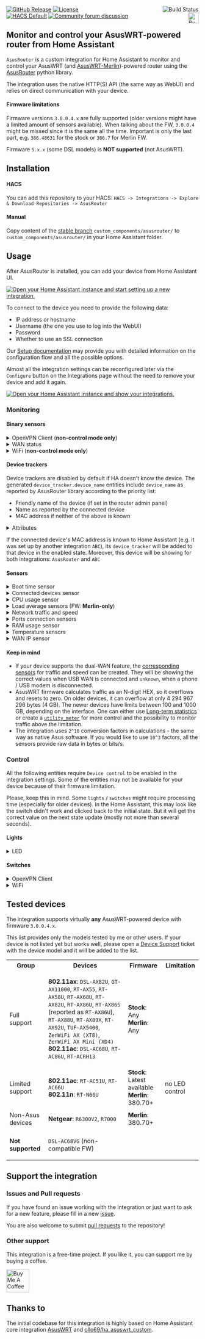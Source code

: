 [![GitHub Release](https://img.shields.io/github/release/Vaskivskyi/ha-asusrouter.svg?style=for-the-badge&color=blue)](https://github.com/Vaskivskyi/ha-asusrouter/releases) [![License](https://img.shields.io/github/license/Vaskivskyi/ha-asusrouter.svg?style=for-the-badge&color=yellow)](LICENSE)<a href="https://github.com/Vaskivskyi/ha-asusrouter/actions/workflows/build.yaml"><img src="https://img.shields.io/github/workflow/status/Vaskivskyi/ha-asusrouter/Build?style=for-the-badge" alt="Build Status" align="right" /></a><br/>
[![HACS Default](https://img.shields.io/badge/HACS-default-blue.svg?style=for-the-badge)](https://hacs.xyz) [![Community forum discussion](https://img.shields.io/badge/COMMUNITY-FORUM-success?style=for-the-badge&color=yellow)](https://community.home-assistant.io/t/custom-component-asusrouter-integration/416111)<a href="https://www.buymeacoffee.com/vaskivskyi" target="_blank"><img src="https://cdn.buymeacoffee.com/buttons/v2/default-blue.png" alt="Buy Me A Coffee" style="height: 28px !important;" align="right" /></a>

## Monitor and control your AsusWRT-powered router from Home Assistant

`AsusRouter` is a custom integration for Home Assistant to monitor and control your AsusWRT (and [AsusWRT-Merlin](https://www.asuswrt-merlin.net/))-powered router using the [AsusRouter](https://github.com/Vaskivskyi/asusrouter) python library.

The integration uses the native HTTP(S) API (the same way as WebUI) and relies on direct communication with your device.

#### Firmware limitations

Firmware versions `3.0.0.4.x` are fully supported (older versions might have a limited amount of sensors available). When talking about the FW, `3.0.0.4` might be missed since it is the same all the time. Important is only the last part, e.g. `386.48631` for the stock or `386.7` for Merlin FW.

Firmware `5.x.x` (some DSL models) is **NOT supported** (not AsusWRT).

## Installation

#### HACS

You can add this repository to your HACS:
`HACS -> Integrations -> Explore & Download Repositories -> AsusRouter`

#### Manual

Copy content of the [stable branch](https://github.com/Vaskivskyi/ha-asusrouter/tree/stable) `custom_components/asusrouter/` to `custom_components/asusrouter/` in your Home Assistant folder.

## Usage

After AsusRouter is installed, you can add your device from Home Assistant UI.

[![Open your Home Assistant instance and start setting up a new integration.](https://my.home-assistant.io/badges/config_flow_start.svg)](https://my.home-assistant.io/redirect/config_flow_start/?domain=asusrouter)

To connect to the device you need to provide the following data:
- IP address or hostname
- Username (the one you use to log into the WebUI)
- Password
- Whether to use an SSL connection

Our [Setup documentation](https://github.com/Vaskivskyi/ha-asusrouter/blob/main/docs/setup.md) may provide you with detailed information on the configuration flow and all the possible options.

Almost all the integration settings can be reconfigured later via the `Configure` button on the Integrations page without the need to remove your device and add it again.

[![Open your Home Assistant instance and show your integrations.](https://my.home-assistant.io/badges/integrations.svg)](https://my.home-assistant.io/redirect/integrations/)

### Monitoring

#### Binary sensors

<details>
<summary>OpenVPN Client (<b>non-control mode only</b>)</summary>

*(enabled by default)*
  - name: `openvpn_client_x`
  - attributes:
    - `error_code`
    - `status` - status of the connection (`disconnected`, `connecting`, `connected`)
  - attributes **(FW: Merlin-only)**:
    - `auth_read`
    - `local_ip`
    - `post_compress_bytes`
    - `post_decompress_bytes`
    - `pre_compress_bytes`
    - `pre_decompress_bytes`
    - `public_ip`
    - `server_auth`
    - `server_ip`
    - `server_port`
    - `tcp_udp_read_bytes`
    - `tcp_udp_write_bytes`
    - `tun_tap_read_bytes`
    - `tun_tap_write_bytes`
    - `update_time`
  - description: Sensor value represents the current state of the OpenVPN client. Please, note, that both `connected` and `connecting` status will correspond to the switch being in the `On` state
</details>

<details>
<summary>WAN status</summary>

*(disabled by default)*

  - name: `wan`
  - attributes:
    - `dns`
    - `gateway`
    - `ip`
    - `ip_type` - type of the IP (can be `static`, `dhcp` and more)
    - `mask`
    - `private_subnet`
  - description: Sensor value represents the internet connection of the device
</details>

<details>
<summary>WiFi (<b>non-control mode only</b>)</summary>

*(enabled by default)*
  - name: `wireless_{}`, where `{}` can be `2_4_ghz`, `5_ghz`, `5_ghz_2`, `6_ghz`
  - attributes:
    - `auth_method`
    - `channel`
    - `channel_bandwidth`
    - `chanspec`
    - `country_code`
    - `gmode_check`
    - `group_key_rotation`
    - `hidden`
    - `maclist_x`
    - `macmode`
    - `mbo_enable`
    - `mfp`
    - `mode`
    - `password`
    - `radius_ipaddr`
    - `radius_key`
    - `radius_port`
    - `ssid`
    - `wpa_encryption`
    - `xbox_optimized`
  - description: Sensor value represents the current value of the WiFi network
</details>

#### Device trackers

Device trackers are disabled by default if HA doesn't know the device. The generated `device_tracker.device_name` entities include `device_name` as reported by AsusRouter library according to the priority list:
- Friendly name of the device (if set in the router admin panel)
- Name as reported by the connected device
- MAC address if neither of the above is known

<details>
<summary>Attributes</summary>

- `connection_time` - time of connection to the router (only wireless devices)
- `connection_type` - type of connection (`Wired`, `2.4 GHz`, `5 GHz`). Implementation of `6 GHz` requires a test device.
- `host_name` - the name of the connected device as stated before
- `internet` - internet connection of the device, boolean: `true` - connected, `false` - disconnected
- `internet_mode` - internet mode of the device: `allow` - internet access alowed, `block` - internet access blocked, `time` - parental control is enabled with schedule
- `ip`
- `ip_type` - (`Manual`, `DHCP` and other)
- `last_activity` - last time the device was seen online in HA
- `mac`
- `rssi` - (only wireless devices)
- `rx_speed` - (only wireless devices)
- `tx_speed` - (only wireless devices)
</details>

If the connected device's MAC address is known to Home Assistant (e.g. it was set up by another integration `ABC`), its `device_tracker` will be added to that device in the enabled state. Moreover, this device will be showing for both integrations: `AsusRouter` and `ABC`

#### Sensors

<details>
<summary>Boot time sensor</summary>

*(disabled by default)*
  - name: `boot_time`
  - units: ` `
  - description: The sensor represents the last time the device was rebooted.
</details>

<details>
<summary>Connected devices sensor</summary>

*(enabled by default)*
  - name: `connected_devices`
  - units: ` `
  - attributes:
    - `devices` - represents a list of all connected (active) devices as their `MAC/IP/Hostname`
  - description: The sensor shows the total number of devices connected.
</details>

<details>
<summary>CPU usage sensor</summary>

*(disabled by default)*
  - name: `cpu`
  - units: `%`
  - attributes:
    - `core_X` - usage by corer `x`
  - description: Sensor shows average CPU usage.
</details>

<details>
<summary>Load average sensors (FW: <b>Merlin-only</b>)</summary>

*(disabled by default)*
  - names: `load_average_{}_min` for `1`, `5` and `15` minutes
  - description: Sensors represent average load in the usual Linux way. Sensors rely on the `sysinfo`, available only with the Merlin firmware.

</details>

<details>
<summary>Network traffic and speed</summary>

*(enabled by default)*

- **Traffic**:
  - names: `{}_download` / `{}_upload`
  - units: `GB` [^units] (default) ([important note](#keep-in-mind)). Can be selected during/after the integration configuration.
  - attributes:
    - `bytes` - raw data from the device
- **Speed**:
  - names: `{}_download_speed` / `{}_upload_speed`
  - units: `Mb/s` (default). Can be selected during/after the integration configuration.
  - attributes:
    - `bits/s` - raw data from device

Possible network interfaces (can be changed via the `Configure` button for the configuration):
- `WAN` - traffic to your ISP (*Some of the devices do not report WAN data, refer to the [issue](https://github.com/Vaskivskyi/ha-asusrouter/issues/30). If your device also doesn't show such sensors, please add your information to this issue*)
- `USB` - traffic to the USB modem / mobile phone connected via USB. Will be showing the correct values when USB WAN is connected and `unknown` when a phone / USB modem is disconnected.
- `LAN` - local wired traffic
- `WLANx` - wireless traffic: `0` - 2.4 GHz WiFi, `1` and `2` - 5 GHz WiFi
- and more
</details>

<details>
<summary>Ports connection sensors</summary>

*(disabled by default)*

  - names: `lan_speed` / `wan_speed`
  - units: `Mb/s`
  - attributes:
    - `lan_X` / `wan_X` - represents speed of each port `x` in `Mb/s`
  - description: Sensor value represents the total speed on all the connected LAN / WAN ports. E.g. if 2 ports are connected in `1 Gb/s` mode and 1 - in `100 Mb/s` mode, this value will be `2100 Mb/s`.
</details>

<details>
<summary>RAM usage sensor</summary>

*(disabled by default)*
  - name: `ram`
  - units: `%`
  - attributes (all in `KB`, as device reports):
    - `free`
    - `total`
    - `used`
  - description: Sensor represents RAM usage of the device. In most cases, it slowly increases with time. On reboot, RAM usage drops. 
</details>

<details>
<summary>Temperature sensors</summary>

*(disabled by default)*

**Availability of sensors depends on your device and firmware**

  - names: `temperature_{}` for `cpu` (CPU), `2_4_ghz` (2.4 GHz module), `5_ghz` (5 GHz module)
  - units: `°C` (native)
  - description: Sensors represent the temperature value of the corresponding module. Entities are created only for the sensors available for your device and firmware.
</details>

<details>
<summary>WAN IP sensor</summary>

*(disabled by default)*

  - name: `wan_ip`
  - attributes:
    - `dns`
    - `gateway`
    - `ip_type` - type of the IP (can be `static`, `dhcp` and more)
    - `mask`
    - `private_subnet`
  - description: Sensor value represents the current external IP address of the device
</details>

#### Keep in mind

- If your device supports the dual-WAN feature, the [corresponding sensors](#sensors) for traffic and speed can be created. They will be showing the correct values when USB WAN is connected and `unknown`, when a phone / USB modem is disconnected.
- AsusWRT firmware calculates traffic as an N-digit HEX, so it overflows and resets to zero. On older devices, it can overflow at only 4 294 967 296 bytes (4 GB). The newer devices have limits between 100 and 1000 GB, depending on the interface. One can either use [Long-term statistics](#long-term-statistics) or create a [`utility_meter`](https://www.home-assistant.io/integrations/utility_meter/) for more control and the possibility to monitor traffic above the limitation.
- The integration uses `2^10` conversion factors in calculations - the same way as native Asus software. If you would like to use `10^3` factors, all the sensors provide raw data in bytes or bits/s.

### Control

All the following entities require `Device control` to be enabled in the integration settings. Some of the entities may not be available for your device because of their firmware limitation.

Please, keep this in mind. Some `lights` / `switches` might require processing time (especially for older devices). In the Home Assistant, this may look like the switch didn't work and clicked back to the initial state. But it will get the correct value on the next state update (mostly not more than several seconds).

#### Lights

<details>
<summary>LED</summary>

*(enabled by default)*
  - name: `led`
  - description: Light entity allows user to control LED state of the device
  - not available for: `RT-AC66U`
</details>

#### Switches

<details>
<summary>OpenVPN Client</summary>

*(enabled by default)*
  - name: `openvpn_client_x`
  - attributes:
    - `error_code`
    - `status` - status of the connection (`disconnected`, `connecting`, `connected`)
  - attributes **(FW: Merlin-only)**:
    - `auth_read`
    - `local_ip`
    - `post_compress_bytes`
    - `post_decompress_bytes`
    - `pre_compress_bytes`
    - `pre_decompress_bytes`
    - `public_ip`
    - `server_auth`
    - `server_ip`
    - `server_port`
    - `tcp_udp_read_bytes`
    - `tcp_udp_write_bytes`
    - `tun_tap_read_bytes`
    - `tun_tap_write_bytes`
    - `update_time`
  - description: Switch entity allows turning on / off available OpenVPN client. Please, note, that both `connected` and `connecting` status will correspond to the switch being in the `On` state
</details>

<details>
<summary>WiFi</summary>

*(enabled by default)*
  - name: `wireless_{}`, where `{}` can be `2_4_ghz`, `5_ghz`, `5_ghz_2`, `6_ghz`
  - attributes:
    - `auth_method`
    - `channel`
    - `channel_bandwidth`
    - `chanspec`
    - `country_code`
    - `gmode_check`
    - `group_key_rotation`
    - `hidden`
    - `maclist_x`
    - `macmode`
    - `mbo_enable`
    - `mfp`
    - `mode`
    - `password`
    - `radius_ipaddr`
    - `radius_key`
    - `radius_port`
    - `ssid`
    - `wpa_encryption`
    - `xbox_optimized`
  - description: Switch entity allows turning on / off WiFi network
</details>

## Tested devices

The integration supports virtually **any** AsusWRT-powered device with firmware `3.0.0.4.x`.

This list provides only the models tested by me or other users. If your device is not listed yet but works well, please open a [Device Support](https://github.com/Vaskivskyi/ha-asusrouter/issues/new/choose) ticket with the device model and it will be added to the list.

<table>

<tr><th>Group</th><th>Devices</th><th>Firmware</th><th>Limitation</th></tr>

<tr><td>Full support</td><td>

**802.11ax**: `DSL-AX82U`, `GT-AX11000`, `RT-AX55`, `RT-AX58U`, `RT-AX68U`, `RT-AX82U`, `RT-AX86U`, `RT-AX86S` (reported as `RT-AX86U`), `RT-AX88U`, `RT-AX89X`, `RT-AX92U`, `TUF-AX5400`, `ZenWiFi AX (XT8)`, `ZenWiFi AX Mini (XD4)`<br/>
**802.11ac**: `DSL-AC68U`, `RT-AC86U`, `RT-ACRH13`

</td><td><b>Stock</b>: Any<br/><b>Merlin</b>: Any</td><td></td></tr>

<tr><td>Limited support</td><td>

**802.11ac**: `RT-AC51U`, `RT-AC66U`<br/>
**802.11n**: `RT-N66U`

</td><td><b>Stock</b>: Latest available<b><br/>Merlin</b>: 380.70+</td><td>no LED control</td></tr>

<tr><td>Non-Asus devices</td><td>

**Netgear**: `R6300V2`, `R7000`

</td><td><b>Merlin</b>: 380.70+</td><td></td></tr>

<tr><td><b>Not supported</b></td><td>

`DSL-AC68VG` (non-compatible FW)

</td><td></td><td></td></tr>

</table>

## Support the integration

### Issues and Pull requests

If you have found an issue working with the integration or just want to ask for a new feature, please fill in a new [issue](https://github.com/Vaskivskyi/ha-asusrouter/issues/new/choose).

You are also welcome to submit [pull requests](https://github.com/Vaskivskyi/ha-asusrouter/pulls) to the repository!

### Other support

This integration is a free-time project. If you like it, you can support me by buying a coffee.

<a href="https://www.buymeacoffee.com/vaskivskyi" target="_blank"><img src="https://cdn.buymeacoffee.com/buttons/v2/default-blue.png" alt="Buy Me A Coffee" style="height: 60px !important;"></a>

## Thanks to

The initial codebase for this integration is highly based on Home Assistant core integration [AsusWRT](https://www.home-assistant.io/integrations/asuswrt/) and [ollo69/ha_asuswrt_custom](https://github.com/ollo69/ha_asuswrt_custom).



